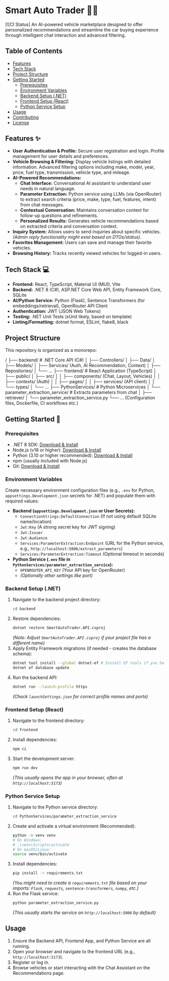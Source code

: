 # Smart Auto Trader 🚗💨

[![CI Status] An AI-powered vehicle marketplace designed to offer personalized recommendations and streamline the car buying experience through intelligent chat interaction and advanced filtering.

## Table of Contents

- [Features](#features)
- [Tech Stack](#tech-stack)
- [Project Structure](#project-structure)
- [Getting Started](#getting-started)
  - [Prerequisites](#prerequisites)
  - [Environment Variables](#environment-variables)
  - [Backend Setup (.NET)](#backend-setup-net)
  - [Frontend Setup (React)](#frontend-setup-react)
  - [Python Service Setup](#python-service-setup)
- [Usage](#usage)
- [Contributing](#contributing)
- [License](#license)

## Features ✨

- **User Authentication & Profile:** Secure user registration and login. Profile management for user details and preferences.
- **Vehicle Browsing & Filtering:** Display vehicle listings with detailed information. Advanced filtering options including make, model, year, price, fuel type, transmission, vehicle type, and mileage.
- **AI-Powered Recommendations:**
  - **Chat Interface:** Conversational AI assistant to understand user needs in natural language.
  - **Parameter Extraction:** Python service using LLMs (via OpenRouter) to extract search criteria (price, make, type, fuel, features, intent) from chat messages.
  - **Contextual Conversation:** Maintains conversation context for follow-up questions and refinements.
  - **Personalized Results:** Generates vehicle recommendations based on extracted criteria and conversation context.
- **Inquiry System:** Allows users to send inquiries about specific vehicles. _(Admin reply functionality might exist based on DTOs/status)_.
- **Favorites Management:** Users can save and manage their favorite vehicles.
- **Browsing History:** Tracks recently viewed vehicles for logged-in users.

## Tech Stack 💻

- **Frontend:** React, TypeScript, Material UI (MUI), Vite
- **Backend:** .NET 8 (C#), ASP.NET Core Web API, Entity Framework Core, SQLite
- **AI/Python Service:** Python (Flask), Sentence Transformers (for embeddings/retrieval), OpenRouter API Client
- **Authentication:** JWT (JSON Web Tokens)
- **Testing:** .NET Unit Tests (xUnit likely, based on template)
- **Linting/Formatting:** dotnet format, ESLint, flake8, black

## Project Structure

This repository is organized as a monorepo:

/
├── backend/ # .NET Core API (C#)
│ ├── Controllers/
│ ├── Data/
│ ├── Models/
│ ├── Services/ (Auth, AI Recommendation, Context)
│ ├── Repositories/
│ └── ...
├── frontend/ # React Application (TypeScript)
│ ├── public/
│ ├── src/
│ │ ├── components/ (Chat, Layout, Vehicles)
│ │ ├── contexts/ (Auth)
│ │ ├── pages/
│ │ ├── services/ (API client)
│ │ └── types/
│ └── ...
├── PythonServices/ # Python Microservices
│ └── parameter_extraction_service/ # Extracts parameters from chat
│ ├── retriever/
│ └── parameter_extraction_service.py
└── ... (Configuration files, Dockerfile, CI workflows etc.)

## Getting Started 🚀

### Prerequisites

- .NET 8 SDK: [Download & Install](https://dotnet.microsoft.com/download/dotnet/8.0)
- Node.js (v18 or higher): [Download & Install](https://nodejs.org/)
- Python (3.10 or higher recommended): [Download & Install](https://www.python.org/downloads/)
- npm (usually included with Node.js)
- Git: [Download & Install](https://git-scm.com/)

### Environment Variables

Create necessary environment configuration files (e.g., `.env` for Python, `appsettings.Development.json` secrets for .NET) and populate them with required values:

- **Backend (`appsettings.Development.json` or User Secrets):**
  - `ConnectionStrings:DefaultConnection` (If not using default SQLite name/location)
  - `Jwt:Key` (A strong secret key for JWT signing)
  - `Jwt:Issuer`
  - `Jwt:Audience`
  - `Services:ParameterExtraction:Endpoint` (URL for the Python service, e.g., `http://localhost:5006/extract_parameters`)
  - `Services:ParameterExtraction:Timeout` (Optional timeout in seconds)
- **Python Service (`.env` file in `PythonServices/parameter_extraction_service`):**
  - `OPENROUTER_API_KEY` (Your API key for OpenRouter)
  - _(Optionally other settings like port)_

### Backend Setup (.NET)

1.  Navigate to the backend project directory:
    ```bash
    cd backend
    ```
2.  Restore dependencies:
    ```bash
    dotnet restore SmartAutoTrader.API.csproj
    ```
    _(Note: Adjust `SmartAutoTrader.API.csproj` if your project file has a different name)_
3.  Apply Entity Framework migrations (if needed - creates the database schema):
    ```bash
    dotnet tool install --global dotnet-ef # Install EF tools if you haven't already
    dotnet ef database update
    ```
4.  Run the backend API:
    ```bash
    dotnet run --launch-profile https
    ```
    _(Check `launchSettings.json` for correct profile names and ports)_

### Frontend Setup (React)

1.  Navigate to the frontend directory:
    ```bash
    cd frontend
    ```
2.  Install dependencies:
    ```bash
    npm ci
    ```
3.  Start the development server:
    ```bash
    npm run dev
    ```
    _(This usually opens the app in your browser, often at `http://localhost:5173`)_

### Python Service Setup

1.  Navigate to the Python service directory:
    ```bash
    cd PythonServices/parameter_extraction_service
    ```
2.  Create and activate a virtual environment (Recommended):
    ```bash
    python -m venv venv
    # On Windows:
    # .\venv\Scripts\activate
    # On macOS/Linux:
    source venv/bin/activate
    ```
3.  Install dependencies:
    ```bash
    pip install -r requirements.txt
    ```
    _(You might need to create a `requirements.txt` file based on your imports: `Flask`, `requests`, `sentence-transformers`, `numpy`, etc.)_
4.  Run the Flask service:
    ```bash
    python parameter_extraction_service.py
    ```
    _(This usually starts the service on `http://localhost:5006` by default)_

## Usage

1.  Ensure the Backend API, Frontend App, and Python Service are all running.
2.  Open your browser and navigate to the frontend URL (e.g., `http://localhost:5173`).
3.  Register or log in.
4.  Browse vehicles or start interacting with the Chat Assistant on the Recommendations page.
